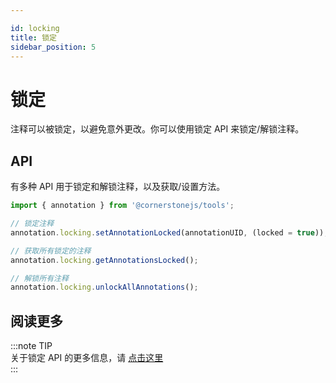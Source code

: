 ```yaml
---

id: locking  
title: 锁定  
sidebar_position: 5
---
```


# 锁定

注释可以被锁定，以避免意外更改。你可以使用锁定 API 来锁定/解锁注释。

## API

有多种 API 用于锁定和解锁注释，以及获取/设置方法。

```js
import { annotation } from '@cornerstonejs/tools';

// 锁定注释
annotation.locking.setAnnotationLocked(annotationUID, (locked = true));

// 获取所有锁定的注释
annotation.locking.getAnnotationsLocked();

// 解锁所有注释
annotation.locking.unlockAllAnnotations();
```

## 阅读更多

:::note TIP  
关于锁定 API 的更多信息，请 [点击这里](/api/tools/namespace/annotation#locking)  
:::